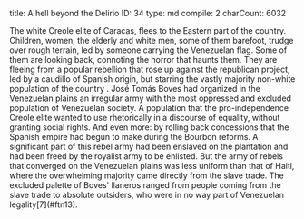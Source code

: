 title:          A hell beyond the Delirio
ID:             34
type:           md
compile:        2
charCount:      6032


<!-- 
El movimiento de foco que propongo del *Delirio* al *Manifiesto* para caracterizar el nature writing de Bolívar no tiene que ver con que uno hable una lengua metafórica y otro una lengua referencial: tiene que ver con que la poesía amateur y ociosa del *Delirio* es un eco más bien diluído del régimen de tropos que opera en la escritura programática y fundacional del *Manifiesto*[nota: crédito <al pana de NeMLA>]. Por eso no se trata de dejar el ejercicio literario ocioso de lado, sino de pensar cómo pueden conversar con un texto destacado por la *arché* propiamente bolivariana. Específicamente, en torno a la pregunta del señorío de la humanidad sobre la naturaleza. En este sentido, es bueno recordar lo que señala Manzoni:  el *Delirio* postula una integración poética e imaginaria de distintas regiones que conforman el territorio suramericano [-;;Manzoni pp]. Y en efecto, todo el recorrido que precede al ascenso alucinado al Chimborazo presenta una tensión entre los límites topográficos, y la voluntad del "estandarte" (gran)colombiano para allanarlos. 

Bolívar "venía envuelto en el manto de Iris desde donde paga su tributo el caudaloso Orinoco al Dios de las aguas". Entre la saturación neoclásica se convocan las "bocas" del Dragón y la Serpiente: las amplias desembocaduras donde las aguas del río Orinoco entran en el mar Caribe. Así, la voz traza su trayectoria desde el extremo oriental de la costa Caribe de la gran Colombia, hasta la "región glacial", donde ve las "sienes exelsas del dominador de los Andes": el amplio volcán del Chimborazo, hacia el extremo suroccidental del mapa (gran)colombiano. Es decir, la voz poética integra en su recorrido, bajo el "estandarte" del naciente --y breve-- estado-nación, territorios separados por las densas cordilleras suramericanas. Por eso, entre los argumentos que se da la voz para "trepar sobre los cabellos canosos del gigante de la tierra", se recuerda sus hazañas previas y concluye que "la tierra se ha allanado a los pies de Colombia". Para llegar a esta conclusión, la voz enumera los obstáculos que ha superado con el "manto de Iris que me ha servido de estandarte". Este "manto" se vuelve el sujeto de la acción, y es él quien "en mis manos", recorre "regiones infernales", surca "los ríos y los mares", y sube "sobre los hombros gigantescos de los andes". 

En la enumeración, todos los obstáculos son naturales, con excepción del primero. Y en esa irregularidad es donde la naturaleza paisajística y alegórica del *Delirio* empieza conversar con la naturaleza categorial y programática del *Manifiesto*. Pronunciado e impreso a <120 km> de la desembocadura del Orinoco, en la península de Paria, el *Manifiesto* cierra para Bolívar un ciclo de la guerra que la historiografía romántica venezolana narró siempre recurriendo a los tropos del inframundo <añadir algunos ejemplos> [nota: blanco y gonzález]. Es el período que otros historiadores han llamado "año terrible" "guerra social", "rebelión popular" o "guerra civil" [nota: <>, Bosh, Úslar-Pietri, Vallenilla-Lanz], y que Bolívar describe como un "piélago de calamidades, cuyo aspecto sólo hace estremecer a la naturaleza, y que sería tan horroroso como imposible pintaros". 

El "aspecto" irrepresentable que hace "estremecer a la naturaleza" en el *Manifiesto*, lo sugiere el cuadro de Tito Salas de <año>--> The white Creole elite of Caracas, flees to the Eastern part of the country. Children, women, the elderly and white men, some of them barefoot, trudge over rough terrain, led by someone carrying the Venezuelan flag. Some of them are looking back, connoting the horror that haunts them. They are fleeing from a popular rebellion that rose up against the republican project, led by a caudillo of Spanish origin, but starring the vastly majority non-white population of the country <!--nota: apoyado en Castro-Gómez y otros para indicar a qué me refiero con esta categoría-->. José Tomás Boves had organized in the Venezuelan plains an irregular army with the most oppressed and excluded population of Venezuelan society. A population that the pro-independence Creole elite wanted to use rhetorically in a discourse of equality, without granting social rights. And even more: by rolling back concessions that the Spanish empire had begun to make during the Bourbon reforms. A significant part of this rebel army had been enslaved on the plantation and had been freed by the royalist army to be enlisted. But the army of rebels that converged on the Venezuelan plains was less uniform than that of Haiti, where the overwhelming majority came directly from the slave trade. The excluded palette of Boves' llaneros ranged from people coming from the slave trade to absolute outsiders, who were in no way part of Venezuelan legality[7](#ftn13). 

<!--
Claro que muy probablemente la insistencia de Bolívar por incluir el *Manifiesto* en la edición de sus obras no busca exaltar ese episodio de "anarquía devoradora" en la gesta de independencia, sino acaso su propia perseverancia. Ante unos seguidores a quienes "[v]uestros hermanos y no los españoles han desgarrado vuestro seno, derramando vuestra sangre, incendiando vuestros hogares, y os han condenado a la expatriación", promete lo que parece imposible --"volver a libertaros"-- y con el tiempo lo cumple. En este sentido, la dimensión programática del manifiesto y su concepto de naturaleza --que detallaré en la próxima sección-- parece redundar el carácter teleológico que Abreu Mendoza y _LAER_ subrayan en el *Delirio*. Pero a diferencia de este, la escritura del *Manifiesto* no tiene a las "regiones infernales" en el participio pasado, como una hazaña superada que se evoca para motivarse a las futuras. El *Manifiesto* se escribe, imprime y publica ahí, al calor del horror que no se puede pintar. Y como mostraré, esa proximidad experiencial a lo irrepresentable produce una textura donde los límites y las jerarquías entre humanidad y naturaleza se resquebrajan y se contactan con algo radicalmente nuevo en la "naturaleza".-->